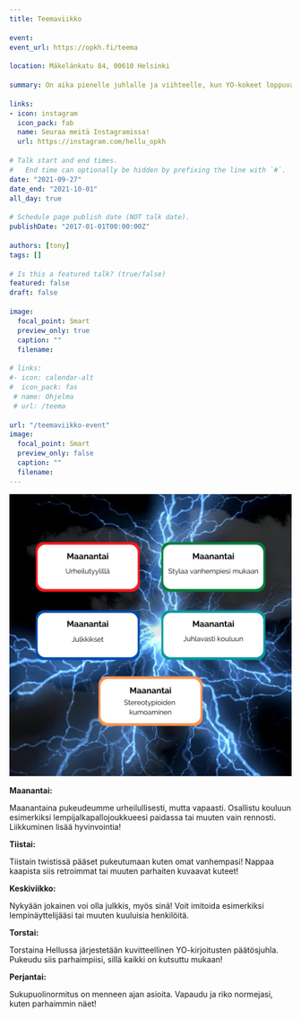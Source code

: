 ```yaml
---
title: Teemaviikko

event: 
event_url: https://opkh.fi/teema

location: Mäkelänkatu 84, 00610 Helsinki

summary: On aika pienelle juhlalle ja viihteelle, kun YO-kokeet loppuvat ja perinteinen arviointiviikko alkaa! Teemaviikkona OPKH on määritellyt jokaiselle päivälle omat pukukoodinsa. Osallistu jos uskallat. 😉

links:
- icon: instagram
  icon_pack: fab
  name: Seuraa meitä Instagramissa!
  url: https://instagram.com/hellu_opkh

# Talk start and end times.
#   End time can optionally be hidden by prefixing the line with `#`.
date: "2021-09-27"
date_end: "2021-10-01"
all_day: true

# Schedule page publish date (NOT talk date).
publishDate: "2017-01-01T00:00:00Z"

authors: [tony]
tags: []

# Is this a featured talk? (true/false)
featured: false
draft: false

image:
  focal_point: Smart
  preview_only: true
  caption: ""
  filename: 

# links:
#- icon: calendar-alt
#  icon_pack: fas
 # name: Ohjelma
 # url: /teema

url: "/teemaviikko-event"
image:
  focal_point: Smart
  preview_only: false
  caption: ""
  filename: 
---
```


![teemaviikko](teema.jpeg)

**Maanantai:**

Maanantaina pukeudeumme urheilullisesti, mutta vapaasti. Osallistu kouluun esimerkiksi lempijalkapallojoukkueesi paidassa tai muuten vain rennosti. Liikkuminen lisää hyvinvointia!



**Tiistai:**

Tiistain twistissä pääset pukeutumaan kuten omat vanhempasi! Nappaa kaapista siis retroimmat tai muuten parhaiten kuvaavat kuteet!



**Keskiviikko:**

Nykyään jokainen voi olla julkkis, myös sinä! Voit imitoida esimerkiksi lempinäyttelijääsi tai muuten kuuluisia henkilöitä.



**Torstai:**

Torstaina Hellussa järjestetään kuvitteellinen YO-kirjoitusten päätösjuhla. Pukeudu siis parhaimpiisi, sillä kaikki on kutsuttu mukaan!



**Perjantai:**

Sukupuolinormitus on menneen ajan asioita. Vapaudu ja riko normejasi, kuten parhaimmin näet!
